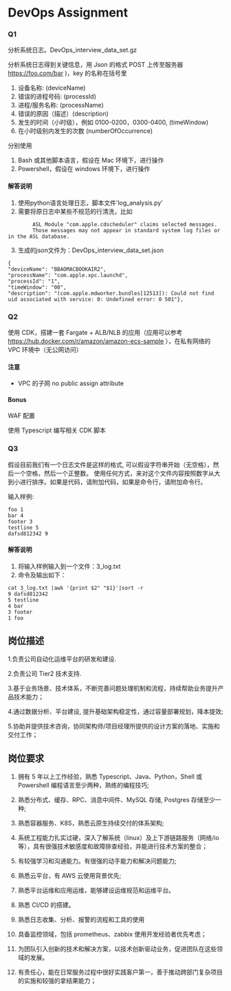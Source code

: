 # DevOps Assignment

### Q1

分析系统日志。DevOps_interview_data_set.gz

分析系统日志得到关键信息，用 Json 的格式 POST 上传至服务器 https://foo.com/bar )，key 的名称在括号里

1. 设备名称: (deviceName)
2. 错误的进程号码: (processId)
3. 进程/服务名称: (processName)
4. 错误的原因（描述）(description)
5. 发生的时间（小时级），例如 0100-0200，0300-0400, (timeWindow)
6. 在小时级别内发生的次数 (numberOfOccurrence)

分别使用

1. Bash 或其他脚本语言，假设在 Mac 环境下，进行操作
2. Powershell，假设在 windows 环境下，进行操作

#### 解答说明
1. 使用python语言处理日志，脚本文件'log_analysis.py'  
2. 需要将原日志中某些不规范的行清洗，比如  
```
        ASL Module "com.apple.cdscheduler" claims selected messages.
        Those messages may not appear in standard system log files or in the ASL database.
```
3. 生成的json文件为：DevOps_interview_data_set.json
```
{
"deviceName": "BBAOMACBOOKAIR2",
"processName": "com.apple.xpc.launchd",
"processId": "1",
"timeWindow": "00",
"description": "(com.apple.mdworker.bundles[12513]): Could not find uid associated with service: 0: Undefined error: 0 501"},
```
### Q2

使用 CDK，搭建一套 Fargate + ALB/NLB 的应用（应用可以参考 https://hub.docker.com/r/amazon/amazon-ecs-sample ），在私有网络的 VPC 环境中（无公网访问）

#### 注意

- VPC 的子网 no public assign attribute

#### Bonus

WAF 配置

使用 Typescript 编写相关 CDK 脚本

### Q3

假设目前我们有一个日志文件是这样的格式, 可以假设字符串开始（无空格），然后一个空格，然后一个正整数。
使用任何方式，来对这个文件内容按照数字从大到小进行排序。如果是代码，请附加代码，如果是命令行，请附加命令行。

输入样例:

```
foo 1
bar 4
footer 3
testline 5
dafsd812342 9
```
#### 解答说明  
1. 将输入样例输入到一个文件：3_log.txt
2. 命令及输出如下：
```
cat 3_log.txt |awk '{print $2" "$1}'|sort -r
9 dafsd812342
5 testline
4 bar
3 footer
1 foo
```

## 岗位描述

1.负责公司自动化运维平台的研发和建设.

2.负责公司 Tier2 技术支持.

3.基于业务场景、技术体系，不断完善问题处理机制和流程，持续帮助业务提升产品技术能力；

4.通过数据分析、平台建设, 提升基础架构稳定性，通过容量部署规划，降本提效;

5.协助并提供技术咨询，协同架构师/项目经理所提供的设计方案的落地、实施和交付工作；

## 岗位要求

1. 拥有 5 年以上工作经验，熟悉 Typescript、Java、Python，Shell 或 Powershell 编程语言至少两种，熟练的编程技巧;

2. 熟悉分布式、缓存、RPC、消息中间件、MySQL 存储, Postgres 存储至少一种;

3. 熟悉容器服务、K8S，熟悉云原生持续交付的体系架构;

4. 系统工程能力扎实过硬，深入了解系统（linux）及上下游链路服务（网络/io 等），具有很强技术敏感度和故障排查经验，并能进行技术方案的整合；

5. 有较强学习和沟通能力。有很强的动手能力和解决问题能力;

6. 熟悉云平台，有 AWS 云使用背景优先;

7. 熟悉平台运维和应用运维，能够建设运维规范和运维平台。

8. 熟悉 CI/CD 的搭建。

9. 熟悉日志收集、分析、报警的流程和工具的使用

10. 具备监控领域，包括 prometheus、zabbix 使用开发经验者优先考虑；

11. 为团队引入创新的技术和解决方案，以技术创新驱动业务，促进团队在这些领域的发展。

12. 有责任心，能在日常服务过程中很好实践客户第一，善于推动跨部门复杂项目的实施和较强的拿结果能力；
